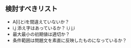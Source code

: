 ## 検討すべきリスト

- A[i]とiを間違えていないか？
- i,j 添え字はあっているか？ i,i j,i
- 最大最小の初期値は適切か？
- 条件範囲は問題文を素直に反映したものになっているか？